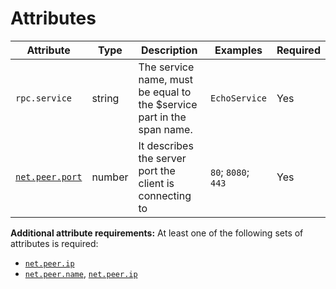 # Attributes

<!-- semconv grpc.client(full) -->
| Attribute  | Type | Description  | Examples  | Required |
|---|---|---|---|---|
| `rpc.service` | string | The service name, must be equal to the $service part in the span name. | `EchoService` | Yes |
| [`net.peer.port`](input_general.md) | number | It describes the server port the client is connecting to | `80`; `8080`; `443` | Yes |

**Additional attribute requirements:** At least one of the following sets of attributes is required:

* [`net.peer.ip`](input_general.md)
* [`net.peer.name`](input_general.md), [`net.peer.ip`](input_general.md)
<!-- endsemconv -->
